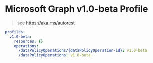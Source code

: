 # Microsoft Graph v1.0-beta Profile

> see https://aka.ms/autorest

``` yaml
profiles:
  v1.0-beta:
    resources: {}
    operations:
      /dataPolicyOperations/{dataPolicyOperation-id}: v1.0-beta
      /dataPolicyOperations: v1.0-beta

```
